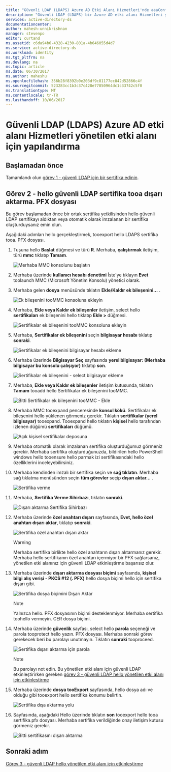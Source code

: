 ```yaml
---
title: "Güvenli LDAP (LDAPS) Azure AD Etki Alanı Hizmetleri'nde aaaConfigure | Microsoft Docs"
description: "Güvenli LDAP (LDAPS) bir Azure AD etki alanı Hizmetleri yönetilen etki alanını yapılandırın"
services: active-directory-ds
documentationcenter: 
author: mahesh-unnikrishnan
manager: stevenpo
editor: curtand
ms.assetid: c6da94b6-4328-4230-801a-4b646055d4d7
ms.service: active-directory-ds
ms.workload: identity
ms.tgt_pltfrm: na
ms.devlang: na
ms.topic: article
ms.date: 06/30/2017
ms.author: maheshu
ms.openlocfilehash: 356b28f8392b0e203df9c81177ec842d52866c4f
ms.sourcegitcommit: 523283cc1b3c37c428e77850964dc1c33742c5f0
ms.translationtype: MT
ms.contentlocale: tr-TR
ms.lasthandoff: 10/06/2017
---
```

# <a name="configure-secure-ldap-ldaps-for-an-azure-ad-domain-services-managed-domain"></a>Güvenli LDAP (LDAPS) Azure AD etki alanı Hizmetleri yönetilen etki alanı için yapılandırma

## <a name="before-you-begin"></a>Başlamadan önce
Tamamlandı olun [görev 1 - güvenli LDAP için bir sertifika edinin](active-directory-ds-admin-guide-configure-secure-ldap.md).


## <a name="task-2---export-hello-secure-ldap-certificate-tooa-pfx-file"></a>Görev 2 - hello güvenli LDAP sertifika tooa dışarı aktarma. PFX dosyası
Bu görev başlamadan önce bir ortak sertifika yetkilisinden hello güvenli LDAP sertifikayı aldıktan veya otomatik olarak imzalanan bir sertifika oluşturduysanız emin olun.

Aşağıdaki adımları hello gerçekleştirmek, tooexport hello LDAPS sertifika tooa. PFX dosyası.

1. Tuşuna hello **Başlat** düğmesi ve türü **R**. Merhaba, **çalıştırmak** iletişim, türü **mmc** tıklatıp **Tamam**.

    ![Merhaba MMC konsolunu başlatın](./media/active-directory-domain-services-admin-guide/secure-ldap-start-run.png)
2. Merhaba üzerinde **kullanıcı hesabı denetimi** İste'ye tıklayın **Evet** toolaunch MMC (Microsoft Yönetim Konsolu) yönetici olarak.
3. Merhaba gelen **dosya** menüsünde tıklatın **Ekle/Kaldır ek bileşenini...** .

    ![Ek bileşenini tooMMC konsoluna ekleyin](./media/active-directory-domain-services-admin-guide/secure-ldap-add-snapin.png)
4. Merhaba, **Ekle veya Kaldır ek bileşenler** iletişim, select hello **sertifikaları** ek bileşenini hello tıklatıp **Ekle >** düğmesi.

    ![Sertifikalar ek bileşenini tooMMC konsoluna ekleyin](./media/active-directory-domain-services-admin-guide/secure-ldap-add-certificates-snapin.png)
5. Merhaba, **Sertifikalar ek bileşenini** seçin **bilgisayar hesabı** tıklatıp **sonraki**.

    ![Sertifikalar ek bileşenini bilgisayar hesabı ekleme](./media/active-directory-domain-services-admin-guide/secure-ldap-add-certificates-computer-account.png)
6. Merhaba üzerinde **Bilgisayar Seç** sayfasında **yerel bilgisayar: (Merhaba bilgisayar bu konsolu çalışıyor)** tıklatıp **son**.

    ![Sertifikalar ek bileşenini - select bilgisayar ekleme](./media/active-directory-domain-services-admin-guide/secure-ldap-add-certificates-local-computer.png)
7. Merhaba, **Ekle veya Kaldır ek bileşenler** iletişim kutusunda, tıklatın **Tamam** tooadd hello Sertifikalar ek bileşenini tooMMC.

    ![Bitti Sertifikalar ek bileşenini tooMMC - Ekle](./media/active-directory-domain-services-admin-guide/secure-ldap-add-certificates-snapin-done.png)
8. Merhaba MMC tooexpand penceresinde **konsol kökü**. Sertifikalar ek bileşenini hello yüklenen görmeniz gerekir. Tıklatın **sertifikalar (yerel bilgisayar)** tooexpand. Tooexpand hello tıklatın **kişisel** hello tarafından izlenen düğümü **sertifikaları** düğümü.

    ![Açık kişisel sertifikalar deposuna](./media/active-directory-domain-services-admin-guide/secure-ldap-open-personal-store.png)
9. Merhaba otomatik olarak imzalanan sertifika oluşturduğumuz görmeniz gerekir. Merhaba sertifika oluşturduğunuzda, bildirilen hello PowerShell windows hello tooensure hello parmak izi sertifikasındaki hello özelliklerini inceleyebilirsiniz.
10. Merhaba kendinden imzalı bir sertifika seçin ve **sağ tıklatın**. Merhaba sağ tıklatma menüsünden seçin **tüm görevler** seçip **dışarı aktar...** .

    ![Sertifika verme](./media/active-directory-domain-services-admin-guide/secure-ldap-export-cert.png)
11. Merhaba, **Sertifika Verme Sihirbazı**, tıklatın **sonraki**.

    ![Dışarı aktarma Sertifika Sihirbazı](./media/active-directory-domain-services-admin-guide/secure-ldap-export-cert-wizard.png)
12. Merhaba üzerinde **özel anahtarı dışarı** sayfasında, **Evet, hello özel anahtarı dışarı aktar**, tıklatıp **sonraki**.

    ![Sertifika özel anahtarı dışarı aktar](./media/active-directory-domain-services-admin-guide/secure-ldap-export-private-key.png)

    > [!WARNING]
    > Merhaba sertifika birlikte hello özel anahtarın dışarı aktarmanız gerekir. Merhaba hello sertifikanın özel anahtarı içermiyor bir PFX sağlarsanız, yönetilen etki alanınız için güvenli LDAP etkinleştirme başarısız olur.
    >
    >
13. Merhaba üzerinde **dışarı aktarma dosyası biçimi** sayfasında, **kişisel bilgi alış verişi - PKCS #12 (. PFX)** hello dosya biçimi hello için sertifika dışarı gibi.

    ![Sertifika dosya biçimini Dışarı Aktar](./media/active-directory-domain-services-admin-guide/secure-ldap-export-to-pfx.png)

    > [!NOTE]
    > Yalnızca hello. PFX dosyasının biçimi desteklenmiyor. Merhaba sertifika toohello vermeyin. CER dosya biçimi.
    >
    >
14. Merhaba üzerinde **güvenlik** sayfası, select hello **parola** seçeneği ve parola tooprotect hello yazın. PFX dosyası. Merhaba sonraki görev gerekecek beri bu parolayı unutmayın. Tıklatın **sonraki** tooproceed.

    ![Sertifika dışarı aktarma için parola ](./media/active-directory-domain-services-admin-guide/secure-ldap-export-select-password.png)

    > [!NOTE]
    > Bu parolayı not edin. Bu yönetilen etki alanı için güvenli LDAP etkinleştirirken gereken [görev 3 - güvenli LDAP hello yönetilen etki alanı için etkinleştirme](active-directory-ds-admin-guide-configure-secure-ldap-enable-ldaps.md)
    >
    >
15. Merhaba üzerinde **dosya tooExport** sayfasında, hello dosya adı ve olduğu gibi tooexport hello sertifika konumu belirtin.

    ![Sertifika dışa aktarma yolu](./media/active-directory-domain-services-admin-guide/secure-ldap-export-select-path.png)
16. Sayfasında, aşağıdaki Hello üzerinde tıklatın **son** tooexport hello tooa sertifika.pfx dosyası. Merhaba sertifika verildiğinde onay iletişim kutusu görmeniz gerekir.

    ![Bitti sertifikasını dışarı aktarma](./media/active-directory-domain-services-admin-guide/secure-ldap-exported-as-pfx.png)


## <a name="next-step"></a>Sonraki adım
[Görev 3 - güvenli LDAP hello yönetilen etki alanı için etkinleştirme](active-directory-ds-admin-guide-configure-secure-ldap-enable-ldaps.md)
